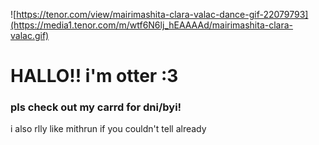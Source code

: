 ![https://tenor.com/view/mairimashita-clara-valac-dance-gif-22079793](https://media1.tenor.com/m/wtf6N6lj_hEAAAAd/mairimashita-clara-valac.gif)
# HALLO!! i'm otter :3
### pls check out my carrd for dni/byi!
i also rlly like mithrun if you couldn't tell already
